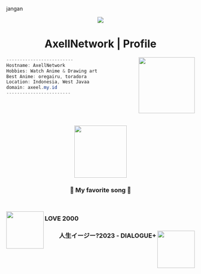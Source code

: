 jangan<html>
 <body>
<div class="info">
<p align ="center">
 <img src= "https://files.catbox.moe/h73x0c.jpg" witdh = "100px"></img>
</p>
  <h1 align="center">AxellNetwork | Profile</h1>
  
  <img src="https://media1.tenor.com/m/SpCx20fAxhgAAAAC/chika-dance.gif" align = "right" width = "150"></img>
  <p width = "40">
   
```csharp
-------------------------
Hostname: AxellNetwork
Hobbies: Watch Anime & Drawing art
Best Anime: oregairu, toradora
Location: Indonesia, West Javaa
domain: axeel.my.id
------------------------
```

</p>
 <br>
 <br>
 <br>
 <p align="center">
     <img src="https://media1.tenor.com/m/oXkW9LLAGG8AAAAC/oshi-no-ko-head-bob.gif" width="140"></img>
 </p>
 <h3 align="center">🎵 My favorite song 🎵</h3>
</div>
<div class="music">
  <br
<br>
<p align="left"> 
 <a src="https://music.youtube.com/watch?v=oXZcuHIR5ko&si=EZ6TsHwvDBPlOGIO">
   <img src="https://lh3.googleusercontent.com/bZvM_5-TNxqVgcARVyglarPZHbWY9b9y4lPVuaj6cPp_WesnTs4VhJAXHyGsk-Bifs21awV4UT4OZsVC=w544-h544-l90-rj" width="100" align="left">
    </img>
   </a>
    <h3 align="left">LOVE 2000</h3>
    <b align="left" href=">click here to listen</b>
   </p>
  <br>
  <br>
  <br>
 <br>
<p align="right">
  <a href="https://music.youtube.com/watch?v=ObvC7QEuqXY&si=wJB35BViP_wAKep9">
        <img src="https://lh3.googleusercontent.com/afOSAk2LNeVuemP8xalxWIAo7D1ZCb6LJlNaw5Dxe7nliR-WCtarbsr7Hm4U7Myn38bYS1eLWWXtstIWMg=w544-h544-l90-rj" width = "100" align="right"></img>
      </a>
        <h3 align="right">人生イージー?2023 - DIALOGUE+</h3>
     </p>
   </div>
 </body>
</html>
